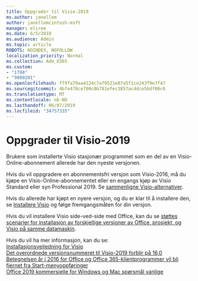 ```yaml
---
title: Oppgrader til Visio-2019
ms.author: janellem
author: janellemcintosh-msft
manager: eliree
ms.date: 6/5/2019
ms.audience: Admin
ms.topic: article
ROBOTS: NOINDEX, NOFOLLOW
localization_priority: Normal
ms.collection: Adm_O365
ms.custom:
- "1798"
- "9000201"
ms.openlocfilehash: ff9fa79aa4124c7af0521e07a5f1ce243f9e7f47
ms.sourcegitcommit: 4b7e478ce700c0b781efec3857ac4dce5bdf00c6
ms.translationtype: MT
ms.contentlocale: nb-NO
ms.lasthandoff: 06/07/2019
ms.locfileid: "34757335"
---
```

# <a name="upgrade-to-visio-2019"></a>Oppgrader til Visio-2019

Brukere som installerte Visio stasjonær programmet som en del av en Visio-Online-abonnement allerede har den nyeste versjonen. 

Hvis du vil oppgradere en abonnementsfri versjon som Visio-2016, må du kjøpe en Visio-Online-abonnementet eller en engangs kjøp av Visio Standard eller syn Professional 2019. Se [sammenligne Visio-alternativer](https://products.office.com/visio/microsoft-visio-plans-and-pricing-compare-visio-options).

Hvis du allerede har kjøpt en nyere versjon, og du er klar til å installere den, se [Installere Visio](https://support.office.com/article/f98f21e3-aa02-4827-9167-ddab5b025710?wt.mc_id=OfficeAdm_ClientDIA_Alchemy1798) og følge fremgangsmåten for din versjon. 

Hvis du vil installere Visio side-ved-side med Office, kan du se [støttes scenarier for installasjon av forskjellige versjoner av Office, prosjekt, og Visio på samme datamaskin](https://docs.microsoft.com/deployoffice/install-different-office-visio-and-project-versions-on-the-same-computer).

Hvis du vil ha mer informasjon, kan du se:<br>
[Installasjonsveiledning for Visio](https://docs.microsoft.com/deployoffice/deployment-guide-for-visio)<br>
[Det overordnede versjonsnummeret til Visio-2019 forblir på 16,0](https://docs.microsoft.com/en-gb/deployoffice/office2019/overview#whats-stayed-the-same-in-office-2019)<br>
[Betegnelsen år i 2016 for Office og Office 365-klientprogrammer vil bli fjernet fra Start-menyoppføringer](https://support.office.com/article/8fe5e052-76d2-49de-af30-2e84ed3da907?wt.mc_id=OfficeAdm_ClientDIA_Alchemy1798)<br>
[Office 2019 kommersielle for Windows og Mac spørsmål vanlige](https://support.microsoft.com/help/4133312) 
